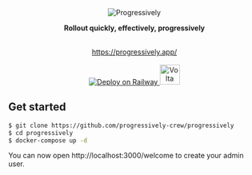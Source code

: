 <div align="center">
 <img src="https://user-images.githubusercontent.com/3874873/219444867-11fa1ba3-d4b9-40df-be35-4c4f5f268af9.jpg" alt="Progressively" />

 <p><strong>Rollout quickly, effectively, progressively</strong></p>
</div>

<br />

<div align="center">
 <a href="https://progressively.app/" target="_blank" rel="noopener noreferrer">https://progressively.app/</a>
</div>
<div align="center">
<br/>
   <a href="https://railway.app/new/template/o-qwn1?referralCode=AwmVVM" target="_blank" rel="noopener noreferrer" height="40px">
      <img src="https://railway.app/button.svg" alt="Deploy on Railway">
   </a>
   <a href="https://volta.net/progressively-crew/progressively">
      <img src="https://user-images.githubusercontent.com/3874873/220923114-c6ddad19-0c19-4b20-a2e4-d3b12e640f85.svg" alt="Volta board" height="40px">
   </a>
</div>

## Get started

```sh
$ git clone https://github.com/progressively-crew/progressively
$ cd progressively
$ docker-compose up -d
```

You can now open http://localhost:3000/welcome to create your admin user.
